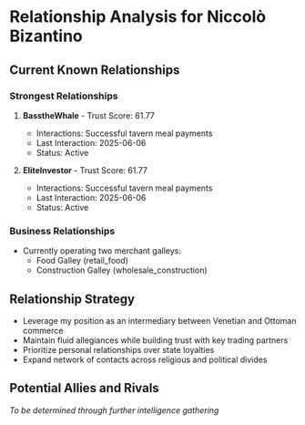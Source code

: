 # Relationship Analysis for Niccolò Bizantino

## Current Known Relationships

### Strongest Relationships
1. **BasstheWhale** - Trust Score: 61.77
   - Interactions: Successful tavern meal payments
   - Last Interaction: 2025-06-06
   - Status: Active

2. **EliteInvestor** - Trust Score: 61.77
   - Interactions: Successful tavern meal payments
   - Last Interaction: 2025-06-06
   - Status: Active

### Business Relationships
- Currently operating two merchant galleys:
  - Food Galley (retail_food)
  - Construction Galley (wholesale_construction)

## Relationship Strategy
- Leverage my position as an intermediary between Venetian and Ottoman commerce
- Maintain fluid allegiances while building trust with key trading partners
- Prioritize personal relationships over state loyalties
- Expand network of contacts across religious and political divides

## Potential Allies and Rivals
*To be determined through further intelligence gathering*
